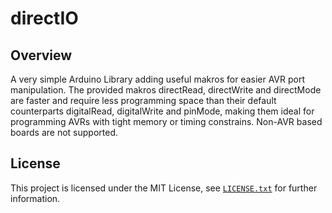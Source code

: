 # directIO
## Overview
A very simple Arduino Library adding useful makros for easier AVR port manipulation. The provided makros directRead, directWrite and directMode are faster and require less programming space than their default counterparts digitalRead, digitalWrite and pinMode, making them ideal for programming AVRs with tight memory or timing constrains. Non-AVR based boards are not supported.

## License
This project is licensed under the MIT License, see [`LICENSE.txt`](LICENSE.txt) for further information.
